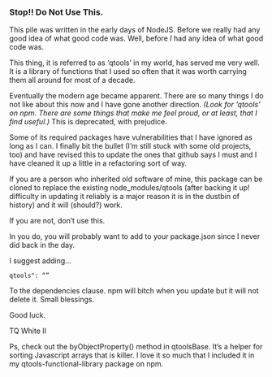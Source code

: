 ### Stop!! Do Not Use This.

This pile was written in the early days of NodeJS. Before we really had any good idea of what good code was. Well, before *I* had any idea of what good code was.

This thing, it is referred to as ‘qtools’ in my world, has served me very well. It is a library of functions that I used so often that it was worth carrying them all around for most of a decade.

Eventually the modern age became apparent. There are so many things I do not like about this now and I have gone another direction. *(Look for ‘qtools’ on npm. There are some things that make me feel proud, or at least, that I find useful.)* This is deprecated, with prejudice.

Some of its required packages have vulnerabilities that I have ignored as long as I can. I finally bit the bullet (I’m still stuck with some old projects, too) and have revised this to update the ones that github says I must and I have cleaned it up a little in a refactoring sort of way.

If you are a person who inherited old software of mine, this package can be cloned to replace the existing node_modules/qtools (after backing it up! difficulty in updating it reliably is a major reason it is in the dustbin of history) and it will (should?) work. 

If you are not, don’t use this.

In you do, you will probably want to add to your package.json since I never did back in the day.

I suggest adding…

`qtools": “”`

To the dependencies clause. npm will bitch when you update but it will not delete it. Small blessings.

Good luck.

TQ White II

Ps, check out the byObjectProperty() method in qtoolsBase. It’s a helper for sorting Javascript arrays that is killer. I love it so much that I included it in my qtools-functional-library package on npm.
